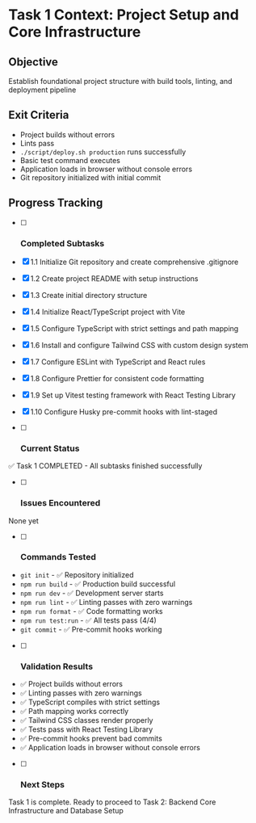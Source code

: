 # Task 1 Context: Project Setup and Core Infrastructure

## Objective

Establish foundational project structure with build tools, linting, and deployment pipeline

## Exit Criteria

- Project builds without errors
- Lints pass
- `./script/deploy.sh production` runs successfully
- Basic test command executes
- Application loads in browser without console errors
- Git repository initialized with initial commit

## Progress Tracking

- [ ] ### Completed Subtasks

- [x] 1.1 Initialize Git repository and create comprehensive .gitignore
- [x] 1.2 Create project README with setup instructions
- [x] 1.3 Create initial directory structure
- [x] 1.4 Initialize React/TypeScript project with Vite
- [x] 1.5 Configure TypeScript with strict settings and path mapping
- [x] 1.6 Install and configure Tailwind CSS with custom design system
- [x] 1.7 Configure ESLint with TypeScript and React rules
- [x] 1.8 Configure Prettier for consistent code formatting
- [x] 1.9 Set up Vitest testing framework with React Testing Library
- [x] 1.10 Configure Husky pre-commit hooks with lint-staged

- [ ] ### Current Status

✅ Task 1 COMPLETED - All subtasks finished successfully

- [ ] ### Issues Encountered

None yet

- [ ] ### Commands Tested

- `git init` - ✅ Repository initialized
- `npm run build` - ✅ Production build successful
- `npm run dev` - ✅ Development server starts
- `npm run lint` - ✅ Linting passes with zero warnings
- `npm run format` - ✅ Code formatting works
- `npm run test:run` - ✅ All tests pass (4/4)
- `git commit` - ✅ Pre-commit hooks working

- [ ] ### Validation Results

- ✅ Project builds without errors
- ✅ Linting passes with zero warnings
- ✅ TypeScript compiles with strict settings
- ✅ Path mapping works correctly
- ✅ Tailwind CSS classes render properly
- ✅ Tests pass with React Testing Library
- ✅ Pre-commit hooks prevent bad commits
- ✅ Application loads in browser without console errors

- [ ] ### Next Steps

Task 1 is complete. Ready to proceed to Task 2: Backend Core Infrastructure and Database Setup
